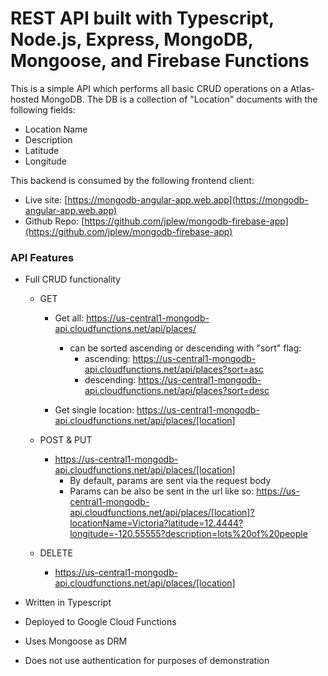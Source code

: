 # REST API built with Typescript, Node.js, Express, MongoDB, Mongoose, and Firebase Functions

This is a simple API which performs all basic CRUD operations on a Atlas-hosted MongoDB. The DB is a collection of "Location" documents with the following fields:

- Location Name
- Description
- Latitude
- Longitude

This backend is consumed by the following frontend client:

- Live site: [https://mongodb-angular-app.web.app](https://mongodb-angular-app.web.app)
- Github Repo: [https://github.com/jplew/mongodb-firebase-app](https://github.com/jplew/mongodb-firebase-app)

### API Features

- Full CRUD functionality

  - GET

    - Get all: https://us-central1-mongodb-api.cloudfunctions.net/api/places/

      - can be sorted ascending or descending with "sort" flag:
        - ascending: https://us-central1-mongodb-api.cloudfunctions.net/api/places?sort=asc
        - descending: https://us-central1-mongodb-api.cloudfunctions.net/api/places?sort=desc

    - Get single location: https://us-central1-mongodb-api.cloudfunctions.net/api/places/[location]

  - POST & PUT

    - https://us-central1-mongodb-api.cloudfunctions.net/api/places/[location]
      - By default, params are sent via the request body
      - Params can be also be sent in the url like so: https://us-central1-mongodb-api.cloudfunctions.net/api/places/[location]?locationName=Victoria?latitude=12.4444?longitude=-120.55555?description=lots%20of%20people

  - DELETE
    - https://us-central1-mongodb-api.cloudfunctions.net/api/places/[location]

- Written in Typescript
- Deployed to Google Cloud Functions
- Uses Mongoose as DRM
- Does not use authentication for purposes of demonstration
